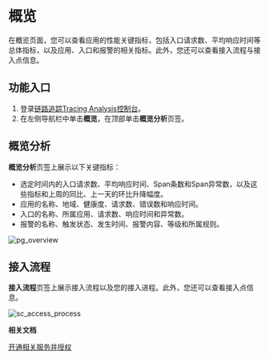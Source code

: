 # 概览

在概览页面，您可以查看应用的性能关键指标，包括入口请求数、平均响应时间等总体指标，以及应用、入口和报警的相关指标。此外，您还可以查看接入流程与接入点信息。

## 功能入口

1.  登录[链路追踪Tracing Analysis控制台](https://tracing-sg.console.aliyun.com/)。
2.  在左侧导航栏中单击**概览**，在顶部单击**概览分析**页签。

## 概览分析

**概览分析**页签上展示以下关键指标：

-   选定时间内的入口请求数、平均响应时间、Span条数和Span异常数，以及这些指标和上周的同比、上一天的环比升降幅度。
-   应用的名称、地域、健康度、请求数、错误数和响应时间。
-   入口的名称、所属应用、请求数、响应时间和异常数。
-   报警的名称、触发状态、发生时间、报警内容、等级和所属规则。

![pg_overview](https://static-aliyun-doc.oss-accelerate.aliyuncs.com/assets/img/zh-CN/0420398851/p102767.png)

## 接入流程

**接入流程**页签上展示接入流程以及您的接入进程。此外，您还可以查看接入点信息。

![sc_access_process](https://static-aliyun-doc.oss-accelerate.aliyuncs.com/assets/img/zh-CN/0420398851/p102777.png)

**相关文档**  


[开通相关服务并授权](/intl.zh-CN/准备工作/开通相关服务并授权.md)

